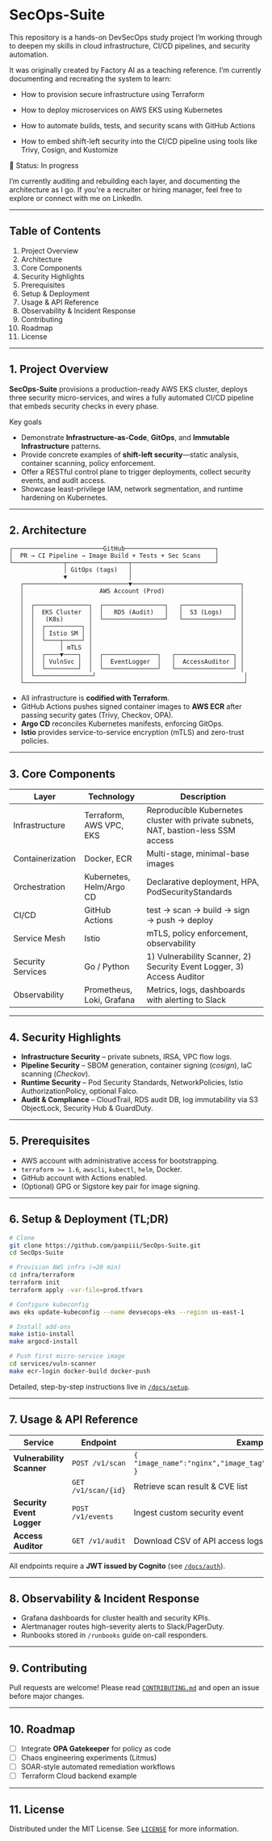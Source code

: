 # SecOps-Suite

This repository is a hands-on DevSecOps study project I’m working through to deepen my skills in cloud infrastructure, CI/CD pipelines, and security automation.

It was originally created by Factory AI as a teaching reference. I’m currently documenting and recreating the system to learn:

* How to provision secure infrastructure using Terraform

* How to deploy microservices on AWS EKS using Kubernetes

* How to automate builds, tests, and security scans with GitHub Actions

* How to embed shift-left security into the CI/CD pipeline using tools like Trivy, Cosign, and Kustomize

📌 Status: In progress

I’m currently auditing and rebuilding each layer, and documenting the architecture as I go.
If you're a recruiter or hiring manager, feel free to explore or connect with me on LinkedIn.

---

## Table of Contents
1. Project Overview  
2. Architecture  
3. Core Components  
4. Security Highlights  
5. Prerequisites  
6. Setup & Deployment  
7. Usage & API Reference  
8. Observability & Incident Response  
9. Contributing  
10. Roadmap  
11. License  

---

## 1. Project Overview
**SecOps-Suite** provisions a production-ready AWS EKS cluster, deploys three security micro-services, and wires a fully automated CI/CD pipeline that embeds security checks in every phase.

Key goals  
* Demonstrate **Infrastructure-as-Code**, **GitOps**, and **Immutable Infrastructure** patterns.  
* Provide concrete examples of **shift-left security**—static analysis, container scanning, policy enforcement.  
* Offer a RESTful control plane to trigger deployments, collect security events, and audit access.  
* Showcase least-privilege IAM, network segmentation, and runtime hardening on Kubernetes.  

---

## 2. Architecture
```
┌─────────────────────────GitHub─────────────────────────┐
│  PR → CI Pipeline → Image Build + Tests + Sec Scans    │
└──────────────┬─────────────────┬───────────────────────┘
               │ GitOps (tags)   │
               ▼                 │
   ┌─────────────────────────────▼──────────────────────────────┐
   │                     AWS Account (Prod)                     │
   │                                                            │
   │  ┌───────────────┐  ┌─────────────────┐   ┌──────────────┐ │
   │  │  EKS Cluster  │  │   RDS (Audit)   │   │  S3 (Logs)   │ │
   │  │   (K8s)       │  └─────────────────┘   └──────────────┘ │
   │  │  ┌──────────┐ │                                         │
   │  │  │ Istio SM │ │                                         │
   │  │  └────┬─────┘ │                                         │
   │  │       │ mTLS  │                                         │
   │  │  ┌────▼────┐  │  ┌───────────────┐   ┌────────────────┐ │
   │  │  │ VulnSvc │  │  │  EventLogger  │   │  AccessAuditor │ │
   │  │  └─────────┘  │  └───────────────┘   └────────────────┘ │
   │  └────────────────┘                                         │
   └─────────────────────────────────────────────────────────────┘
```
* All infrastructure is **codified with Terraform**.  
* GitHub Actions pushes signed container images to **AWS ECR** after passing security gates (Trivy, Checkov, OPA).  
* **Argo CD** reconciles Kubernetes manifests, enforcing GitOps.  
* **Istio** provides service-to-service encryption (mTLS) and zero-trust policies.  

---

## 3. Core Components

| Layer                | Technology | Description |
|----------------------|------------|-------------|
| Infrastructure       | Terraform, AWS VPC, EKS | Reproducible Kubernetes cluster with private subnets, NAT, bastion-less SSM access |
| Containerization     | Docker, ECR | Multi-stage, minimal-base images |
| Orchestration        | Kubernetes, Helm/Argo CD | Declarative deployment, HPA, PodSecurityStandards |
| CI/CD                | GitHub Actions | test → scan → build → sign → push → deploy |
| Service Mesh         | Istio | mTLS, policy enforcement, observability |
| Security Services    | Go / Python | 1) Vulnerability Scanner, 2) Security Event Logger, 3) Access Auditor |
| Observability        | Prometheus, Loki, Grafana | Metrics, logs, dashboards with alerting to Slack |

---

## 4. Security Highlights
* **Infrastructure Security** – private subnets, IRSA, VPC flow logs.  
* **Pipeline Security** – SBOM generation, container signing (*cosign*), IaC scanning (*Checkov*).  
* **Runtime Security** – Pod Security Standards, NetworkPolicies, Istio AuthorizationPolicy, optional Falco.  
* **Audit & Compliance** – CloudTrail, RDS audit DB, log immutability via S3 ObjectLock, Security Hub & GuardDuty.  

---

## 5. Prerequisites
* AWS account with administrative access for bootstrapping.  
* `terraform >= 1.6`, `awscli`, `kubectl`, `helm`, Docker.  
* GitHub account with Actions enabled.  
* (Optional) GPG or Sigstore key pair for image signing.

---

## 6. Setup & Deployment (TL;DR)
```bash
# Clone
git clone https://github.com/panpiii/SecOps-Suite.git
cd SecOps-Suite

# Provision AWS infra (≈20 min)
cd infra/terraform
terraform init
terraform apply -var-file=prod.tfvars

# Configure kubeconfig
aws eks update-kubeconfig --name devsecops-eks --region us-east-1

# Install add-ons
make istio-install
make argocd-install

# Push first micro-service image
cd services/vuln-scanner
make ecr-login docker-build docker-push
```
Detailed, step-by-step instructions live in [`/docs/setup`](docs/setup).

---

## 7. Usage & API Reference

| Service | Endpoint | Example |
|---------|----------|---------|
| **Vulnerability Scanner** | `POST /v1/scan` | `{ "image_name":"nginx","image_tag":"latest","registry":"ecr" }` |
|  | `GET /v1/scan/{id}` | Retrieve scan result & CVE list |
| **Security Event Logger** | `POST /v1/events` | Ingest custom security event |
| **Access Auditor** | `GET /v1/audit` | Download CSV of API access logs |

All endpoints require a **JWT issued by Cognito** (see [`/docs/auth`](docs/auth)).

---

## 8. Observability & Incident Response
* Grafana dashboards for cluster health and security KPIs.  
* Alertmanager routes high-severity alerts to Slack/PagerDuty.  
* Runbooks stored in `/runbooks` guide on-call responders.  

---

## 9. Contributing
Pull requests are welcome! Please read [`CONTRIBUTING.md`](CONTRIBUTING.md) and open an issue before major changes.

---

## 10. Roadmap
- [ ] Integrate **OPA Gatekeeper** for policy as code  
- [ ] Chaos engineering experiments (Litmus)  
- [ ] SOAR-style automated remediation workflows  
- [ ] Terraform Cloud backend example  

---

## 11. License
Distributed under the MIT License. See [`LICENSE`](LICENSE) for more information.
